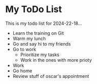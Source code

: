 # My ToDo List

This is my todo list for 2024-22-18...

- Learn the training on Git
- Warm my lunch 
- Go and say hi to my friends
- Go to work 
    - Prioritize my tasks
    - Work in the ones with more prioty 
- Work 
- Go home
- Review stuff of oscar's appointment
